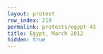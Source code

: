 ```yaml
---
layout: protest
row_index: 219
permalink: protests/egypt-43
title: Egypt, March 2012
hidden: true
---
```

